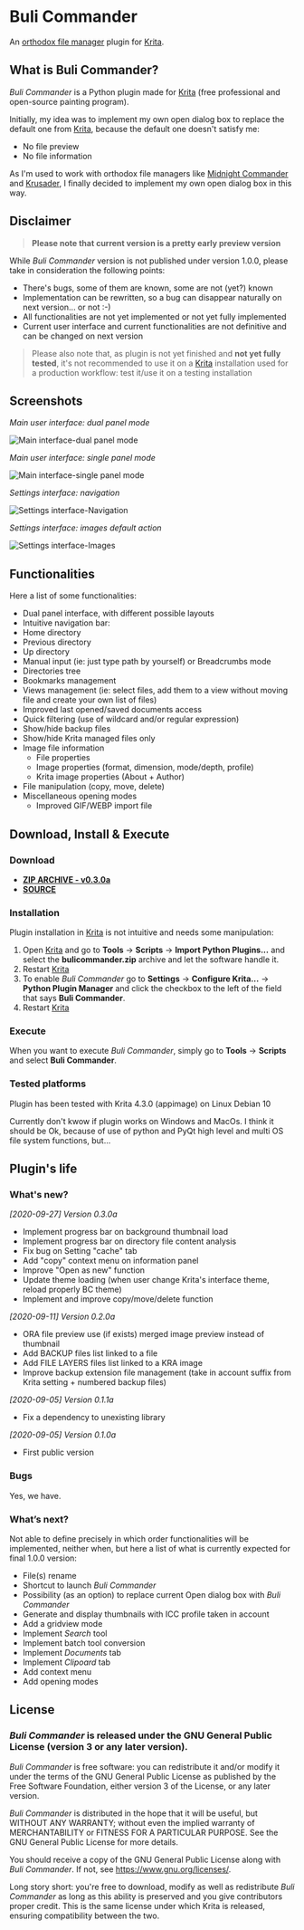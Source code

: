 # Buli Commander

An [orthodox file manager](https://en.wikipedia.org/wiki/File_manager#Orthodox_file_managers) plugin for [Krita](https://krita.org).


## What is Buli Commander?
*Buli Commander* is a Python plugin made for [Krita](https://krita.org) (free professional and open-source painting program).


Initially, my idea was to implement my own open dialog box to replace the default one from [Krita](https://krita.org),
because the default one doesn't satisfy me:
- No file preview
- No file information

As I'm used to work with orthodox file managers like [Midnight Commander](https://midnight-commander.org/) and
[Krusader](https://krusader.org/), I finally decided to implement my own open dialog box in this way.


## Disclaimer
> **Please note that current version is a pretty early preview version**

While *Buli Commander* version is not published under version 1.0.0, please take in consideration the following points:
- There's bugs, some of them are known, some are not (yet?) known
- Implementation can be rewritten, so a bug can disappear naturally on next version... or not :-)
- All functionalities are not yet implemented or not yet fully implemented
- Current user interface and current functionalities are not definitive and can be changed on next version

>Please also note that, as plugin is not yet finished and **not yet fully tested**, it's not recommended to use it on a
>[Krita](https://krita.org) installation used for a production workflow: test it/use it on a testing installation


## Screenshots
_Main user interface: dual panel mode_

![Main interface-dual panel mode](https://github.com/Grum999/BuliCommander/raw/master/screenshots/main_interface.png)

_Main user interface: single panel mode_

![Main interface-single panel mode](https://github.com/Grum999/BuliCommander/raw/master/screenshots/main_interface_singlepanel.png)

_Settings interface: navigation_

![Settings interface-Navigation](https://github.com/Grum999/BuliCommander/raw/master/screenshots/settings_navigation.png)


_Settings interface: images default action_

![Settings interface-Images](https://github.com/Grum999/BuliCommander/raw/master/screenshots/settings_imagefiles.png)



## Functionalities

Here a list of some functionalities:
- Dual panel interface, with different possible layouts
- Intuitive navigation bar:
 - Home directory
 - Previous directory
 - Up directory
 - Manual input (ie: just type path by yourself) or Breadcrumbs mode
- Directories tree
- Bookmarks management
- Views management (ie: select files, add them to a view without moving file and create your own list of files)
- Improved last opened/saved documents access
- Quick filtering (use of wildcard and/or regular expression)
- Show/hide backup files
- Show/hide Krita managed files only
- Image file information
  - File properties
  - Image properties (format, dimension, mode/depth, profile)
  - Krita image properties (About + Author)
- File manipulation (copy, move, delete)
- Miscellaneous opening modes
  - Improved GIF/WEBP import file


## Download, Install & Execute

### Download
+ **[ZIP ARCHIVE - v0.3.0a](https://github.com/Grum999/BuliCommander/releases/download/0.3.0a/bulicommander.zip)**
+ **[SOURCE](https://github.com/Grum999/BuliCommander)**


### Installation

Plugin installation in [Krita](https://krita.org) is not intuitive and needs some manipulation:

1. Open [Krita](https://krita.org) and go to **Tools** -> **Scripts** -> **Import Python Plugins...** and select the **bulicommander.zip** archive and let the software handle it.
2. Restart [Krita](https://krita.org)
3. To enable *Buli Commander* go to **Settings** -> **Configure Krita...** -> **Python Plugin Manager** and click the checkbox to the left of the field that says **Buli Commander**.
4. Restart [Krita](https://krita.org)

### Execute
When you want to execute *Buli Commander*, simply go to **Tools** -> **Scripts** and select **Buli Commander**.


### Tested platforms
Plugin has been tested with Krita 4.3.0 (appimage) on Linux Debian 10

Currently don't kwow if plugin works on Windows and MacOs.
I think it should be Ok, because of use of python and PyQt high level and multi OS file system functions, but...


## Plugin's life

### What's new?
_[2020-09-27] Version 0.3.0a_
- Implement progress bar on background thumbnail load
- Implement progress bar on directory file content analysis
- Fix bug on Setting "cache" tab
- Add "copy" context menu on information panel
- Improve "Open as new" function
- Update theme loading (when user change Krita's interface theme, reload properly BC theme)
- Implement and improve copy/move/delete function



_[2020-09-11] Version 0.2.0a_
- ORA file preview use (if exists) merged image preview instead of thumbnail
- Add BACKUP files list linked to a file
- Add FILE LAYERS files list linked to a KRA image
- Improve backup extension file management (take in account suffix from Krita setting + numbered backup files)

_[2020-09-05] Version 0.1.1a_
- Fix a dependency to unexisting library

_[2020-09-05] Version 0.1.0a_
- First public version


### Bugs
Yes, we have.



### What’s next?
Not able to define precisely in which order functionalities will be implemented, neither when, but here a list of what is currently expected for final 1.0.0 version:
- File(s) rename
- Shortcut to launch *Buli Commander*
- Possibility (as an option) to replace current Open dialog box with *Buli Commander*
- Generate and display thumbnails with ICC profile taken in account
- Add a gridview mode
- Implement *Search* tool
- Implement batch tool conversion
- Implement *Documents* tab
- Implement *Clipoard* tab
- Add context menu
- Add opening modes


## License

### *Buli Commander* is released under the GNU General Public License (version 3 or any later version).

*Buli Commander* is free software: you can redistribute it and/or modify it under the terms of the GNU General Public License as published by the Free Software Foundation, either version 3 of the License, or any later version.

*Buli Commander* is distributed in the hope that it will be useful, but WITHOUT ANY WARRANTY; without even the implied warranty of MERCHANTABILITY or FITNESS FOR A PARTICULAR PURPOSE. See the GNU General Public License for more details.

You should receive a copy of the GNU General Public License along with *Buli Commander*. If not, see <https://www.gnu.org/licenses/>.


Long story short: you're free to download, modify as well as redistribute *Buli Commander* as long as this ability is preserved and you give contributors proper credit. This is the same license under which Krita is released, ensuring compatibility between the two.
